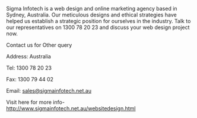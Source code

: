 Sigma Infotech is a web design and online marketing agency based in Sydney, Australia. Our meticulous designs and ethical strategies have helped us establish a strategic position for ourselves in the industry. Talk to our representatives on 1300 78 20 23 and discuss your web design project now.

Contact us for Other query 

Address:  Australia

Tel: 1300 78 20 23

Fax: 1300 79 44 02

Email: sales@sigmainfotech.net.au 

Visit here for more info- http://www.sigmainfotech.net.au/websitedesign.html 
